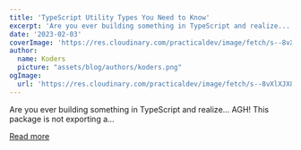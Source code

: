 ```yaml
---
title: 'TypeScript Utility Types You Need to Know'
excerpt: 'Are you ever building something in TypeScript and realize...    AGH! This package is not exporting a...'
date: '2023-02-03'
coverImage: 'https://res.cloudinary.com/practicaldev/image/fetch/s--8vXlXJX8--/c_imagga_scale,f_auto,fl_progressive,h_420,q_auto,w_1000/https://dev-to-uploads.s3.amazonaws.com/uploads/articles/im4y1g33hzlme4lz0n6d.png'
author:
  name: Koders
  picture: "assets/blog/authors/koders.png"
ogImage:
  url: 'https://res.cloudinary.com/practicaldev/image/fetch/s--8vXlXJX8--/c_imagga_scale,f_auto,fl_progressive,h_420,q_auto,w_1000/https://dev-to-uploads.s3.amazonaws.com/uploads/articles/im4y1g33hzlme4lz0n6d.png'
---
```


Are you ever building something in TypeScript and realize...    AGH! This package is not exporting a...

[Read more](https://dev.to/builderio/typescript-utility-types-you-need-to-know-14b7)
